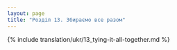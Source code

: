 ```yaml
---
layout: page
title: "Розділ 13. Збираємо все разом"
---
```


{% include translation/ukr/13_tying-it-all-together.md %}
